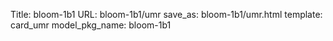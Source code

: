 Title: bloom-1b1
URL: bloom-1b1/umr
save_as: bloom-1b1/umr.html
template: card_umr
model_pkg_name: bloom-1b1

